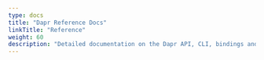 ```yaml
---
type: docs
title: "Dapr Reference Docs"
linkTitle: "Reference"
weight: 60
description: "Detailed documentation on the Dapr API, CLI, bindings and more"
---
```


